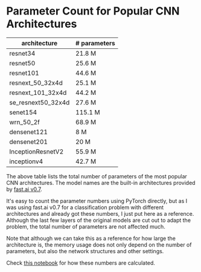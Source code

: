 # Parameter Count for Popular CNN Architectures

architecture | # parameters
---|---
resnet34 | 21.8 M
resnet50 | 25.6 M
resnet101 | 44.6 M
resnext\_50_32x4d | 25.1 M
resnext\_101_32x4d | 44.2 M
se\_resnext50_32x4d | 27.6 M
senet154 | 115.1 M
wrn\_50_2f | 68.9 M
densenet121 | 8 M
densenet201 | 20 M
InceptionResnetV2 | 55.9 M
inceptionv4 | 42.7 M

The above table lists the total number of parameters of the most popular CNN architectures. The model names are the built-in architectures provided by [fast.ai v0.7](https://github.com/fastai/fastai/tree/master/old). 

It's easy to count the parameter numbers using PyTorch directly, but as I was using fast.ai v0.7 for a classification problem with different architectures and already got these numbers, I just put here as a reference. Although the last few layers of the original models are cut out to adapt the problem, the total number of parameters are not affected much. 

Note that although we can take this as a reference for how large the architecture is, the memory usage does not only depend on the number of parameters, but also the network structures and other settings.  

Check [this notebook](cnn_arch_n_params.ipynb) for how these numbers are calculated. 
